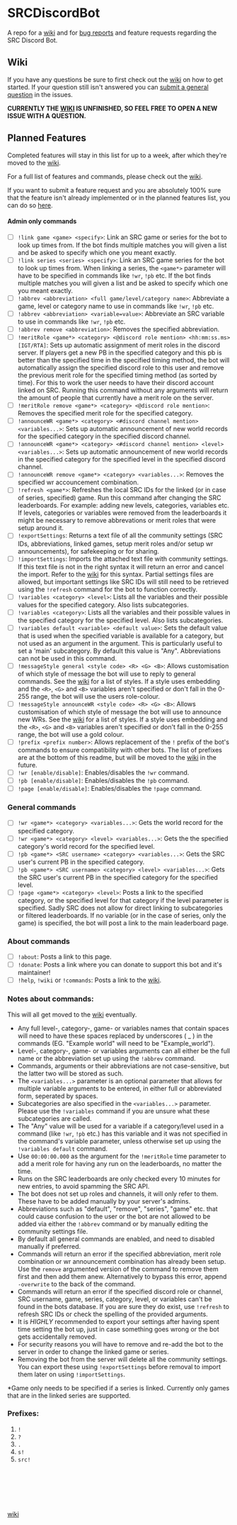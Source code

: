 # SRCDiscordBot
A repo for a [wiki](https://github.com/noahkra/SRCDiscordBot/wiki) and for [bug reports](https://github.com/noahkra/SRCDiscordBot/issues/new?assignees=noahkra&labels=bug&template=bug-report.md&title=) and feature requests regarding the SRC Discord Bot. 

## Wiki
If you have any questions be sure to first check out the [wiki](https://github.com/noahkra/SRCDiscordBot/wiki) on how to get started. If your question still isn't answered you can [submit a general question](https://github.com/noahkra/SRCDiscordBot/issues/new?assignees=noahkra&labels=question&template=general-question.md&title=) in the issues.

**CURRENTLY THE [WIKI](https://github.com/noahkra/SRCDiscordBot/wiki) IS UNFINISHED, SO FEEL FREE TO OPEN A NEW ISSUE WITH A QUESTION.**

## Planned Features
Completed features will stay in this list for up to a week, after which they're moved to the [wiki](https://github.com/noahkra/SRCDiscordBot/wiki). 

For a full list of features and commands, please check out the [wiki](https://github.com/noahkra/SRCDiscordBot/wiki).

If you want to submit a feature request and you are absolutely 100% sure that the feature isn't already implemented or in the planned features list, you can do so [here](https://github.com/noahkra/SRCDiscordBot/issues/new?assignees=noahkra&labels=enhancement&template=feature-request.md&title=).

#### Admin only commands
- [ ] `!link game <game> <specify>`: Link an SRC game or series for the bot to look up times from. If the bot finds multiple matches you will given a list and be asked to specify which one you meant exactly.
- [ ] `!link series <series> <specify>`: Link an SRC game series for the bot to look up times from. When linking a series, the `<game*>` parameter will have to be specified in commands like `!wr`, `!pb` etc. If the bot finds multiple matches you will given a list and be asked to specify which one you meant exactly.
- [ ] `!abbrev <abbreviation> <full game/level/category name>`: Abbreviate a game, level or category name to use in commands like `!wr`, `!pb` etc.
- [ ] `!abbrev <abbreviation> <variable=value>`: Abbreviate an SRC variable to use in commands like `!wr`, `!pb` etc.
- [ ] `!abbrev remove <abbreviation>`: Removes the specified abbreviation.
- [ ] `!meritRole <game*> <category> <@discord role mention> <hh:mm:ss.ms> [IGT/RTA]`: Sets up automatic assignment of merit roles in the discord server. If players get a new PB in the specified category and this pb is better than the specified time in the specified timing method, the bot will automatically assign the specified discord role to this user and remove the previous merit role for the specified timing method (as sorted by time). For this to work the user needs to have their discord account linked on SRC. Running this command without any arguments will return the amount of people that currently have a merit role on the server.
- [ ] `!meritRole remove <game*> <category> <@discord role mention>`: Removes the specified merit role for the specified category.
- [ ] `!announceWR <game*> <category> <#discord channel mention> <variables...>`: Sets up automatic announcement of new world records for the specified category in the specified discord channel.
- [ ] `!announceWR <game*> <category> <#discord channel mention> <level> <variables...>`: Sets up automatic announcement of new world records in the specified category for the specified level in the specified discord channel.
- [ ] `!announceWR remove <game*> <category> <variables...>`: Removes the specified wr accouncement combination.
- [ ] `!refresh <game*>`: Refreshes the local SRC IDs for the linked (or in case of series, specified) game. Run this command after changing the SRC leaderboards. For example: adding new levels, categories, variables etc. If levels, categories or variables were removed from the leaderboards it might be necessary to remove abbrevations or merit roles that were setup around it.
- [ ] `!exportSettings`: Returns a text file of all the community settings (SRC IDs, abbreviations, linked games, setup merit roles and/or setup wr announcements), for safekeeping or for sharing.
- [ ] `!importSettings`: Imports the attached text file with community settings. If this text file is not in the right syntax it will return an error and cancel the import. Refer to the [wiki](https://github.com/noahkra/SRCDiscordBot/wiki) for this syntax. Partial settings files are allowed, but important settings like SRC IDs will still need to be retrieved using the `!refresh` command for the bot to function correctly.
- [ ] `!variables <category> <level>`: Lists all the variables and their possible values for the specified category. Also lists subcategories.
- [ ] `!variables <category>`: Lists all the variables and their possible values in the specified category for the specified level. Also lists subcategories.
- [ ] `!variables default <variable> <default value>`: Sets the default value that is used when the specified variable is available for a category, but not used as an argument in the argument. This is particularly useful to set a 'main' subcategory. By default this value is "Any". Abbreviations can not be used in this command.
- [ ] `!messageStyle general <style code> <R> <G> <B>`: Allows customisation of which style of message the bot will use to reply to general commands. See the [wiki](https://github.com/noahkra/SRCDiscordBot/wiki) for a list of styles. If a style uses embedding and the `<R>`, `<G>` and `<B>` variables aren't specified or don't fall in the 0-255 range, the bot will use the users role-colour.
- [ ] `!messageStyle announceWR <style code> <R> <G> <B>`: Allows customisation of which style of message the bot will use to announce new WRs. See the [wiki](https://github.com/noahkra/SRCDiscordBot/wiki) for a list of styles. If a style uses embedding and the `<R>`, `<G>` and `<B>` variables aren't specified or don't fall in the 0-255 range, the bot will use a gold colour.
- [ ] `!prefix <prefix number>`: Allows replacement of the `!` prefix of the bot's commands to ensure compatibility with other bots. The list of prefixes are at the bottom of this readme, but will be moved to the [wiki](https://github.com/noahkra/SRCDiscordBot/wiki) in the future.
- [ ] `!wr [enable/disable]`: Enables/disables the `!wr` command.
- [ ] `!pb [enable/disable]`: Enables/disables the `!pb` command.
- [ ] `!page [enable/disable]`: Enables/disables the `!page` command.

### General commands
- [ ] `!wr <game*> <category> <variables...>`: Gets the world record for the specified category.
- [ ] `!wr <game*> <category> <level> <variables...>`: Gets the the specified category's world record for the specified level. 
- [ ] `!pb <game*> <SRC username> <category> <variables...>`: Gets the SRC user's current PB in the specified category. 
- [ ] `!pb <game*> <SRC username> <category> <level> <variables...>`: Gets the SRC user's current PB in the specified category for the specified level. 
- [ ] `!page <game*> <category> <level>`: Posts a link to the specified category, or the specified level for that category if the level parameter is specified. Sadly SRC does not allow for direct linking to subcategories or filtered leaderboards. If no variable (or in the case of series, only the game) is specified, the bot will post a link to the main leaderboard page.

### About commands
- [ ] `!about`: Posts a link to this page.
- [ ] `!donate`: Posts a link where you can donate to support this bot and it's maintainer!
- [ ] `!help`, `!wiki` or `!commands`: Posts a link to the [wiki](https://github.com/noahkra/SRCDiscordBot/wiki).

### Notes about commands:
This will all get moved to the [wiki](https://github.com/noahkra/SRCDiscordBot/wiki) eventually.
- Any full level-, category-, game- or variables names that contain spaces will need to have these spaces replaced by underscores (&nbsp;_&nbsp;) in the commands (EG. "Example world" will need to be "Example_world").
- Level-, category-, game- or variables arguments can all either be the full name or the abbreviation set up using the `!abbrev` command.
- Commands, arguments or their abbreviations are not case-sensitive, but the latter two will be stored as such.
- The `<variables...>` parameter is an optional parameter that allows for multiple variable arguments to be entered, in either full or abbreviated form, seperated by spaces.
- Subcategories are also specified in the `<variables...>` parameter. Please use the `!variables` command if you are unsure what these subcategories are called.
- The "Any" value will be used for a variable if a category/level used in a command (like `!wr`, `!pb` etc.) has this variable and it was not specified in the command's variable parameter, unless otherwise set up using the `!variables default` command.
- Use `00:00:00.000` as the argument for the `!meritRole` time parameter to add a merit role for having any run on the leaderboards, no matter the time.
- Runs on the SRC leaderboards are only checked every 10 minutes for new entries, to avoid spamming the SRC API.
- The bot does not set up roles and channels, it will only refer to them. These have to be added manually by your server's admins.
- Abbreviations such as "default", "remove", "series", "game" etc. that could cause confusion to the user or the bot are not allowed to be added via either the `!abbrev` command or by manually editing the community settings file.
- By default all general commands are enabled, and need to disabled manually if preferred.
- Commands will return an error if the specified abbreviation, merit role combination or wr announcement combination has already been setup. Use the `remove` argumented version of the command to remove them first and then add them anew. Alternatively to bypass this error, append `-overwrite` to the back of the command.
- Commands will return an error if the specified discord role or channel, SRC username, game, series, category, level, or variables can't be found in the bots database. If you are sure they do exist, use `!refresh` to refresh SRC IDs or check the spelling of the provided arguments.
- It is *HIGHLY* recommended to export your settings after having spent time setting the bot up, just in case something goes wrong or the bot gets accidentally removed.
- For security reasons you will have to remove and re-add the bot to the server in order to change the linked game or series.
- Removing the bot from the server will delete all the community settings. You can export these using `!exportSettings` before removal to import them later on using `!importSettings`.

\*Game only needs to be specified if a series is linked. Currently only games that are in the linked series are supported.

### Prefixes:
1) `!`
2) `?`
3) `.`
4) `s!`
5) `src!`

&nbsp;

&nbsp;

&nbsp;

[wiki](https://github.com/noahkra/SRCDiscordBot/wiki)
